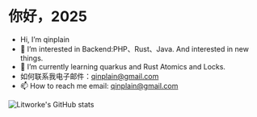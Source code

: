# 你好，2025

-  Hi, I’m qinplain
-  👀 I’m interested in Backend:PHP、Rust、Java. And interested in new things.
-  🌱 I’m currently learning quarkus and Rust Atomics and Locks.
- 如何联系我电子邮件：qinplain@gmail.com
- 📫 How to reach me  email: qinplain@gmail.com

![Litworke's GitHub stats](https://github-readme-stats.vercel.app/api?username=TOP-OWN)
